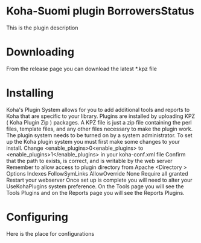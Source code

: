 # Koha-Suomi plugin BorrowersStatus
This is the plugin description
# Downloading
From the release page you can download the latest \*.kpz file
# Installing
Koha's Plugin System allows for you to add additional tools and reports to Koha that are specific to your library. Plugins are installed by uploading KPZ ( Koha Plugin Zip ) packages. A KPZ file is just a zip file containing the perl files, template files, and any other files necessary to make the plugin work.
The plugin system needs to be turned on by a system administrator.
To set up the Koha plugin system you must first make some changes to your install.
    Change <enable_plugins>0<enable_plugins> to <enable_plugins>1</enable_plugins> in your koha-conf.xml file
    Confirm that the path to <pluginsdir> exists, is correct, and is writable by the web server
    Remember to allow access to plugin directory from Apache
    <Directory <pluginsdir>>
        Options Indexes FollowSymLinks
        AllowOverride None
        Require all granted
    </Directory>
    Restart your webserver
Once set up is complete you will need to alter your UseKohaPlugins system preference. On the Tools page you will see the Tools Plugins and on the Reports page you will see the Reports Plugins.
# Configuring
Here is the place for configurations
